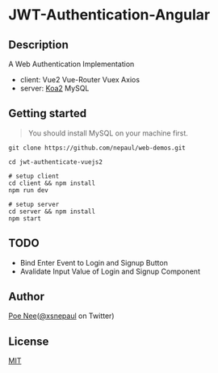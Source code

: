 # JWT-Authentication-Angular

## Description

A Web Authentication Implementation

* client: Vue2 Vue-Router Vuex Axios
* server: [Koa2](http://koajs.com/) MySQL

## Getting started
> You should install MySQL on your machine first.
```
git clone https://github.com/nepaul/web-demos.git

cd jwt-authenticate-vuejs2

# setup client
cd client && npm install
npm run dev

# setup server
cd server && npm install
npm start
```

## TODO
- Bind Enter Event to Login and Signup Button
- Avalidate Input Value of Login and Signup Component

## Author
[Poe Nee](http://nepaul.github.io/)([@xsnepaul](https://twitter.com/xsnepaul) on Twitter)

## License
[MIT](https://github.com/nepaul/web-demos/blob/master/LICENSE)
